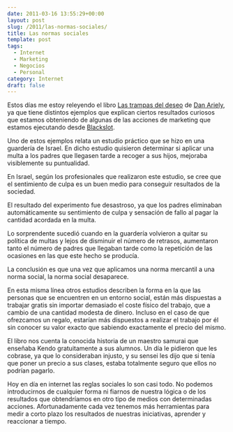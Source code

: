 ```yaml
---
date: 2011-03-16 13:55:29+00:00
layout: post
slug: /2011/las-normas-sociales/
title: Las normas sociales
template: post
tags:
  - Internet
  - Marketing
  - Negocios
  - Personal
category: Internet
draft: false
---
```


Estos días me estoy releyendo el libro [Las trampas del deseo](http://www.casadellibro.com/libro-las-trampas-del-deseo-como-controla-los-impulsos-irracionales-qu-e-nos-llevan-al-error/2900001235988) de [Dan Ariely](http://danariely.com/), ya que tiene distintos ejemplos que explican ciertos resultados curiosos que estamos obteniendo de algunas de las acciones de marketing que estamos ejecutando desde [Blackslot](http://blackslot.com).

Uno de estos ejemplos relata un estudio práctico que se hizo en una guardería de Israel. En dicho estudio quisieron determinar si aplicar una multa a los padres que llegasen tarde a recoger a sus hijos, mejoraba visiblemente su puntualidad.

En Israel, según los profesionales que realizaron este estudio, se cree que el sentimiento de culpa es un buen medio para conseguir resultados de la sociedad.

El resultado del experimento fue desastroso, ya que los padres eliminaban automáticamente su sentimiento de culpa y sensación de fallo al pagar la cantidad acordada en la multa.

Lo sorprendente sucedió cuando en la guardería volvieron a quitar su política de multas y lejos de disminuir el número de retrasos, aumentaron tanto el número de padres que llegaban tarde como la repetición de las ocasiones en las que este hecho se producía.

La conclusión es que una vez que aplicamos una norma mercantil a una norma social, la norma social desaparece.

En esta misma línea otros estudios describen la forma en la que las personas que se encuentren en un entorno social, están más dispuestas a trabajar gratis sin importar demasiado el coste físico del trabajo, que a cambio de una cantidad modesta de dinero. Incluso en el caso de que ofrezcamos un regalo, estarían más dispuestos a realizar el trabajo por él sin conocer su valor exacto que sabiendo exactamente el precio del mismo.

El libro nos cuenta la conocida historia de un maestro samurai que enseñaba Kendo gratuitamente a sus alumnos. Un día le pidieron que les cobrase, ya que lo consideraban injusto, y su sensei les dijo que si tenía que poner un precio a sus clases, estaba totalmente seguro que ellos no podrían pagarlo.

Hoy en día en internet las reglas sociales lo son casi todo. No podemos introducirnos de cualquier forma ni fiarnos de nuestra lógica o de los resultados que obtendríamos en otro tipo de medios con determinadas acciones. Afortunadamente cada vez tenemos más herramientas para medir a corto plazo los resultados de nuestras iniciativas, aprender y reaccionar a tiempo.

